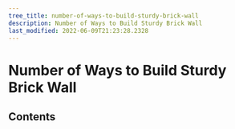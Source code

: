 ```yaml
---
tree_title: number-of-ways-to-build-sturdy-brick-wall
description: Number of Ways to Build Sturdy Brick Wall
last_modified: 2022-06-09T21:23:28.2328
---
```


# Number of Ways to Build Sturdy Brick Wall

## Contents
